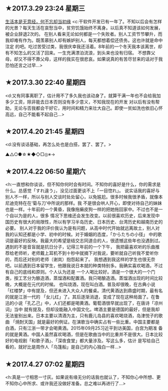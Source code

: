 ★2017.3.29 23:24 星期三
------------------------
[生活本是无意经，何不忘却当初缘](有情天恨海之举，却又有无一无靠之态) 
<c:干软件开发已有一年了。不知以后会有怎样的光景？每天生活在哀愁当中，贫穷饥饿始终不离身。以后真不知道该如何发展，被企业辞退2次的。
在别人看来无论如何都是一个失败者。别人工资节节攀升，而我却难有作为。既羡慕别人却有嫉妒别人，每天都想着偿还债务。这也许就是命中注定
的吧。吃过苦受过类，我很庆幸我还活着。8年前的一个冬天我本该离世，却有不知怎么的又活了回来。一生充满漂泊流浪，到头来也没有归宿。
不想靠父母，却又不得不靠父母，这样的我实在很悲哀。如果说真的有苦尽甘来的话对于我恐怕还言之过早...>

★2017.3.30 22:40 星期四
------------------------
<d:又有同事离职了，估计用不了多久我也该动身了。就算干满一年也不会给我加多少工资，除非能去日本否则没有多少意义，不知我现在的开发
对以后有没有帮助，无论与否我都会干好它，用时间和精力来壮大自己。即使一贫如洗也依旧心怀高远，自己不能看不起自己...>

★2017.4.20 21:45 星期四
-------------------------
<d:没有谈话基础，再怎么处也是白搭，罢了、罢了。>

▲△○●☆★◆◇□◎※→

★2017.4.22 06:50 星期六
-------------------------
<h:一直想和你谈谈，但不知你何时会有时间。不知你的喜好是什么，你的需求是什么。总感觉「すれ違う」，没见过面更谈不上「一目惚れ」。
说实话我的喜好与别人不一样，所以与别人交谈时处处留心，以免尴尬。很多时候我很矛盾，就像本尼迪克特在在‘菊与刀’中所说的那样。我
不是很会哄人开心，即使对待自己的妹妹也是一样。十年前的一个黄昏，我像拖癞皮狗一样的把她拖回家中。不过也不是一个自以为是的人，很多
情况下思维还会发生改变。以前很喜欢历史，后来发现中国历史有很大的局限性，所以有学习半岛历史、日本历史、台湾历史和越南历史的必要。
别人对于我的评价我认为是有问题，从高中时代开始就远离故土，别人对我的认知还都是小学、初中的时候。对于婚姻的态度，「からたちの小径」
中的歌词是最好的反映。我最大的希望是结交志同道合的人，很遗憾这些年也没遇到过。遇到的不是音盲就是抗日分子，记得三年前的一个下午，
我把最喜欢听的乐曲推荐给老师听，老师戴上耳机不到十秒中就摘下对我说，要听就自己听我不爱听你的，而后还对别的老师（谢岚）抱怨起来了。
我想遇到我这样的学生也很无奈吧。以前遇到日本留学生，他跟我说日本就的种类特别多。我确实喜欢喝酒，不过有自己的底线和原则。个人认为还是
一个人喝比较好。酒是一个很大的一个门类，按工艺分为酿造酒，蒸馏酒和配置酒。我只喝酿造酒。蒸馏酒出现的时间比较晚，大概是在元代的时候。
也叫烧酒，现在叫白酒。普及却很晚，在古典小说「红楼梦」中有提及，但还未进入大众人的餐桌。清代黄酒达到鼎盛时期，最有名的就是江浙一代的
「女儿红」了。其后逐渐消退，变成了现在这种局面了。在鲁迅的小说「孔乙己」中，人们还都是喝黄酒。葡萄酒很早就出现了，在唐诗「凉州词」当中
就有提及，但却没能融入中国文化。啤酒主要是德国的最好，但是我却无法鉴别出来。日本主要以清酒为主，只有鹿儿岛县的喜欢喝烧酒，岛津悦子的歌曲
「焼酎天国」就是最好的例证。在演歌当中确实占有一些比重。中国主要都是白酒，只有江浙一带才会喝黄酒。2015年09月25习近平到访美国，白宫为期准
备的就是黄酒。中国人虽然喜欢喝酒，但是在歌曲当中的比重并不是很大。日本比较好的电视剧「和歌子酒」、「深夜食堂」都大量涉及。写这么多，估计
是写给自己看的，就好比是周作人「乌篷船」是自己的内心独白一样...>

★2017.4.27 07:02 星期四
-------------------------
<h:真是一寸相思一寸灰。如果说有缘无分的话我也就认了，不知你心中所想、更不知你心中所求、或许我还没做好准备。总之难以再进行了...>





































